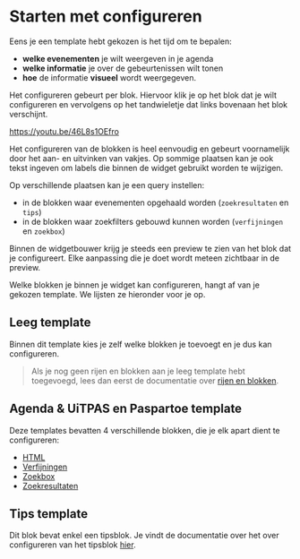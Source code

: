 # Starten met configureren

Eens je een template hebt gekozen is het tijd om te bepalen:

* **welke evenementen** je wilt weergeven in je agenda
* **welke informatie** je over de gebeurtenissen wilt tonen
* **hoe** de informatie **visueel** wordt weergegeven.

Het configureren gebeurt per blok. Hiervoor klik je op het blok dat je wilt configureren en vervolgens op het tandwieletje dat links bovenaan het blok verschijnt.

<https://youtu.be/46L8s1OEfro>

Het configureren van de blokken is heel eenvoudig en gebeurt voornamelijk door het aan- en uitvinken van vakjes. Op sommige plaatsen kan je ook tekst ingeven om labels die binnen de widget gebruikt worden te wijzigen.

Op verschillende plaatsen kan je een query instellen:

* in de blokken waar evenementen opgehaald worden (`zoekresultaten` en `tips`)
* in de blokken waar zoekfilters gebouwd kunnen worden (`verfijningen` en `zoekbox`)

Binnen de widgetbouwer krijg je steeds een preview te zien van het blok dat je configureert. Elke aanpassing die je doet wordt meteen zichtbaar in de preview.

Welke blokken je binnen je widget kan configureren, hangt af van je gekozen template. We lijsten ze hieronder voor je op.

## Leeg template

Binnen dit template kies je zelf welke blokken je toevoegt en je dus kan configureren.

> Als je nog geen rijen en blokken aan je leeg template hebt toegevoegd, lees dan eerst de documentatie over [rijen en blokken](../rijen-en-blokken.md).

## Agenda & UiTPAS en Paspartoe template

Deze templates bevatten 4 verschillende blokken, die je elk apart dient te configureren:

* [HTML](./html.md)
* [Verfijningen](./verfijningen.md)
* [Zoekbox](./zoekbox.md)
* [Zoekresultaten](./zoekresultaten.md)

## Tips template

Dit blok bevat enkel een tipsblok. Je vindt de documentatie over het over configureren van het tipsblok [hier](/tips.md).

